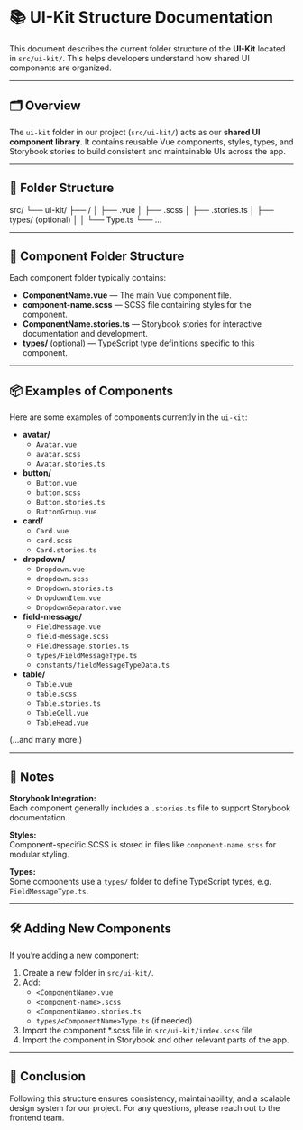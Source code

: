 # 📚 UI-Kit Structure Documentation

This document describes the current folder structure of the **UI-Kit** located in `src/ui-kit/`. This helps developers understand how shared UI components are organized.

---

## 🗂️ Overview

The `ui-kit` folder in our project (`src/ui-kit/`) acts as our **shared UI component library**. It contains reusable Vue components, styles, types, and Storybook stories to build consistent and maintainable UIs across the app.

---

## 📁 Folder Structure

src/
└── ui-kit/
    ├── <component-name>/
    │   ├── <ComponentName>.vue
    │   ├── <component-name>.scss
    │   ├── <ComponentName>.stories.ts
    │   ├── types/ (optional)
    │   │   └── <ComponentName>Type.ts
    └── ...

---

## 🔎 Component Folder Structure

Each component folder typically contains:

- **ComponentName.vue** — The main Vue component file.
- **component-name.scss** — SCSS file containing styles for the component.
- **ComponentName.stories.ts** — Storybook stories for interactive documentation and development.
- **types/** (optional) — TypeScript type definitions specific to this component.


---

## 📦 Examples of Components

Here are some examples of components currently in the `ui-kit`:

- **avatar/**
  - `Avatar.vue`
  - `avatar.scss`
  - `Avatar.stories.ts`
- **button/**
  - `Button.vue`
  - `button.scss`
  - `Button.stories.ts`
  - `ButtonGroup.vue`
- **card/**
  - `Card.vue`
  - `card.scss`
  - `Card.stories.ts`
- **dropdown/**
  - `Dropdown.vue`
  - `dropdown.scss`
  - `Dropdown.stories.ts`
  - `DropdownItem.vue`
  - `DropdownSeparator.vue`
- **field-message/**
  - `FieldMessage.vue`
  - `field-message.scss`
  - `FieldMessage.stories.ts`
  - `types/FieldMessageType.ts`
  - `constants/fieldMessageTypeData.ts`
- **table/**
  - `Table.vue`
  - `table.scss`
  - `Table.stories.ts`
  - `TableCell.vue`
  - `TableHead.vue`

(...and many more.)

---

## 📝 Notes

**Storybook Integration:**  
Each component generally includes a `.stories.ts` file to support Storybook documentation.

**Styles:**  
Component-specific SCSS is stored in files like `component-name.scss` for modular styling.

**Types:**  
Some components use a `types/` folder to define TypeScript types, e.g. `FieldMessageType.ts`.

---

## 🛠️ Adding New Components

If you’re adding a new component:
1. Create a new folder in `src/ui-kit/`.
2. Add:
   - `<ComponentName>.vue`
   - `<component-name>.scss`
   - `<ComponentName>.stories.ts`
   - `types/<ComponentName>Type.ts` (if needed)
3. Import the component *.scss file in `src/ui-kit/index.scss` file
4. Import the component in Storybook and other relevant parts of the app.

---

## 📌 Conclusion

Following this structure ensures consistency, maintainability, and a scalable design system for our project. For any questions, please reach out to the frontend team.

